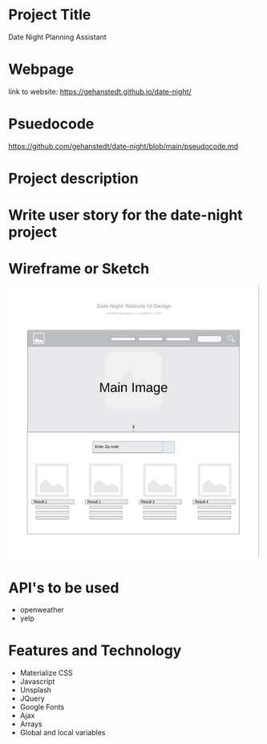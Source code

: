 
# Project Title 
Date Night Planning Assistant

# Webpage
link to website: https://gehanstedt.github.io/date-night/

# Psuedocode
https://github.com/gehanstedt/date-night/blob/main/pseudocode.md

# Project description


# Write user story for the date-night project


# Wireframe or Sketch
<img src="https://github.com/gehanstedt/date-night/blob/main/datenight-wireframe.jpg" width="500" title="Project">

# API's to be used
* openweather
* yelp

# Features and Technology
* Materialize CSS
* Javascript
* Unsplash
* JQuery
* Google Fonts
* Ajax
* Arrays
* Global and local variables

